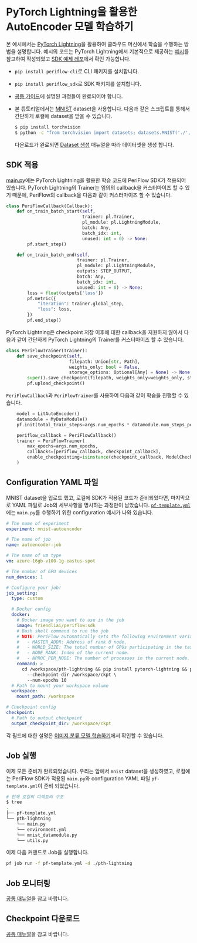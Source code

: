# PyTorch Lightning을 활용한 AutoEncoder 모델 학습하기

본 예시에서는 [PyTorch Lightning](https://www.pytorchlightning.ai/)을 활용하여 클라우드 머신에서 학습을 수행하는 방법을 설명합니다. 예시의 코드는 PyTorch Lightning에서 기본적으로 제공하는 [예시](https://github.com/PyTorchLightning/pytorch-lightning/blob/master/pl_examples/basic_examples/autoencoder.py)를 참고하여 작성되었고 [SDK 예제 레포](https://github.com/friendliai/periflow-python-sdk/tree/main/examples/pth-lightning)에서 확인 가능합니다.

- `pip install periflow-cli`로 CLI 패키지를 설치합니다.
- `pip install periflow_sdk`로 SDK 패키지를 설치합니다.
- [공통 가이드](./common_step.md)에 설명된 과정들이 완료되어야 합니다.
- 본 튜토리얼에서는 [MNIST](https://cims.nyu.edu/~sbowman/multinli/) dataset을 사용합니다. 다음과 같은 스크립트를 통해서 간단하게 로컬에 dataset을 받을 수 있습니다.

  ```sh
  $ pip install torchvision
  $ python -c "from torchvision import datasets; datasets.MNIST('./', download=True)"
  ```

  다운로드가 완료되면 [Dataset 생성](./common_step.md#dataset-생성) 매뉴얼을 따라 데이터셋을 생성 합니다.

## SDK 적용

[main.py](https://github.com/friendliai/periflow-python-sdk/blob/main/examples/pth-lightning/main.py)에는 PyTorch Lightning을 활용한 학습 코드에 PeriFlow SDK가 적용되어 있습니다. PyTorch Lightning의 Trainer는 임의의 callback을 커스터마이즈 할 수 있기 때문에, PeriFlow의 callback을 다음과 같이 커스터마이즈 할 수 있습니다.

```python
class PeriFlowCallback(Callback):
    def on_train_batch_start(self,
                             trainer: pl.Trainer,
                             pl_module: pl.LightningModule,
                             batch: Any,
                             batch_idx: int,
                             unused: int = 0) -> None:
        pf.start_step()

    def on_train_batch_end(self,
                           trainer: pl.Trainer,
                           pl_module: pl.LightningModule,
                           outputs: STEP_OUTPUT,
                           batch: Any,
                           batch_idx: int,
                           unused: int = 0) -> None:
        loss = float(outputs['loss'])
        pf.metric({
            "iteration": trainer.global_step,
            "loss": loss,
        })
        pf.end_step()
```

PyTorch Lightning은 checkpoint 저장 이후에 대한 callback을 지원하지 않아서 다음과 같이 간단하게 PyTorch Lightning의 Trainer를 커스터마이즈 할 수 있습니다.

```python
class PeriFlowTrainer(Trainer):
    def save_checkpoint(self,
                        filepath: Union[str, Path],
                        weights_only: bool = False,
                        storage_options: Optional[Any] = None) -> None:
        super().save_checkpoint(filepath, weights_only=weights_only, storage_options=storage_options)
        pf.upload_checkpoint()
```

`PeriFlowCallback`과 `PeriFlowTrainer`를 사용하여 다음과 같이 학습을 진행할 수 있습니다.

```python
    model = LitAutoEncoder()
    datamodule = MyDataModule()
    pf.init(total_train_steps=args.num_epochs * datamodule.num_steps_per_epoch)

    periflow_callback = PeriFlowCallback()
    trainer = PeriFlowTrainer(
        max_epochs=args.num_epochs,
        callbacks=[periflow_callback, checkpoint_callback],
        enable_checkpointing=isinstance(checkpoint_callback, ModelCheckpoint),
    )
```

## Configuration YAML 파일

MNIST dataset을 업로드 했고, 로컬에 SDK가 적용된 코드가 준비되었다면, 마지막으로 YAML 파일로 Job의 세부사항을 명시하는 과정만이 남았습니다. [`pf-template.yml`](https://github.com/friendliai/periflow-python-sdk/blob/main/examples/pth-lightning/pf-template.yml)에는 `main.py`를 수행하기 위한 configuration 예시가 나와 있습니다.

```yaml
# The name of experiment
experiment: mnist-autoencoder

# The name of job
name: autoencoder-job

# The name of vm type
vm: azure-16gb-v100-1g-eastus-spot

# The number of GPU devices
num_devices: 1

# Configure your job!
job_setting:
  type: custom

  # Docker config
  docker:
    # Docker image you want to use in the job
    image: friendliai/periflow:sdk
    # Bash shell command to run the job
    # NOTE: PeriFlow automatically sets the following environment variables for PyTorch DDP.
    #   - MASTER_ADDR: Address of rank 0 node.
    #   - WORLD_SIZE: The total number of GPUs participating in the task.
    #   - NODE_RANK: Index of the current node.
    #   - NPROC_PER_NODE: The number of processes in the current node.
    command: >
      cd /workspace/pth-lightning && pip install pytorch-lightning && python main.py \
        --checkpoint-dir /workspace/ckpt \
        --num-epochs 10
  # Path to mount your workspace volume
  workspace:
    mount_path: /workspace

# Checkpoint config
checkpoint:
  # Path to output checkpoint
  output_checkpoint_dir: /workspace/ckpt
```

각 필드에 대한 설명은 [이미지 분류 모델 학습하기](./pytorch_training.md#configuration-yaml-파일)에서 확인할 수 있습니다.

## Job 실행

이제 모든 준비가 완료되었습니다. 우리는 앞에서 `mnist` dataset을 생성하였고, 로컬에는 PeriFlow SDK가 적용된 `main.py`와 configuration YAML 파일 `pf-template.yml`이 준비 되었습니다.

```sh
# 현재 로컬의 디렉토리 구조
$ tree
.
├── pf-template.yml
└── pth-lightning
    └── main.py
    └── environment.yml
    └── mnist_datamodule.py
    └── utils.py
```

이제 다음 커맨드로 Job을 실행합니다.

```sh
pf job run -f pf-template.yml -d ./pth-lightning
```

## Job 모니터링

[공통 매뉴얼](./common_step.md#job-모니터링)을 참고 바랍니다.

## Checkpoint 다운로드

[공통 매뉴얼](./common_step.md#checkpoint-다운로드)을 참고 바랍니다.
